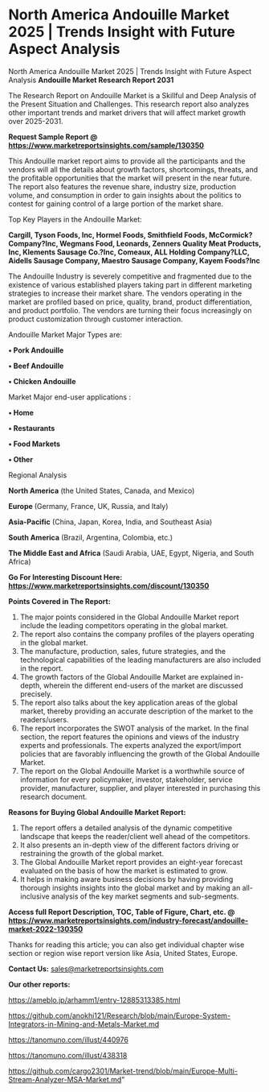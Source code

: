# North America Andouille Market 2025 | Trends Insight with Future Aspect Analysis
North America Andouille Market 2025 | Trends Insight with Future Aspect Analysis
<strong>Andouille Market Research Report 2031</strong>

The Research Report on Andouille Market is a Skillful and Deep Analysis of the Present Situation and Challenges. This research report also analyzes other important trends and market drivers that will affect market growth over 2025-2031.

<strong>Request Sample Report @ <a href=https://www.marketreportsinsights.com/sample/130350>https://www.marketreportsinsights.com/sample/130350</a></strong>

This Andouille market report aims to provide all the participants and the vendors will all the details about growth factors, shortcomings, threats, and the profitable opportunities that the market will present in the near future. The report also features the revenue share, industry size, production volume, and consumption in order to gain insights about the politics to contest for gaining control of a large portion of the market share.

Top Key Players in the Andouille Market:

<strong>Cargill, Tyson Foods, Inc, Hormel Foods, Smithfield Foods, McCormick?Company?Inc, Wegmans Food, Leonards, Zenners Quality Meat Products, Inc, Klements Sausage Co.?Inc, Comeaux, ALL Holding Company?LLC, Aidells Sausage Company, Maestro Sausage Company, Kayem Foods?Inc</strong>

The Andouille Industry is severely competitive and fragmented due to the existence of various established players taking part in different marketing strategies to increase their market share. The vendors operating in the market are profiled based on price, quality, brand, product differentiation, and product portfolio. The vendors are turning their focus increasingly on product customization through customer interaction.

Andouille Market Major Types are:

<strong>• Pork Andouille

• Beef Andouille

• Chicken Andouille</strong>

Market Major end-user applications :

<strong>• Home

• Restaurants

• Food Markets

• Other</strong>

Regional Analysis

</u><strong><b>North America</b></strong> (the United States, Canada, and Mexico)

<strong><b>Europe </b></strong>(Germany, France, UK, Russia, and Italy)

<strong><b>Asia-Pacific</b></strong> (China, Japan, Korea, India, and Southeast Asia)

<strong><b>South America</b></strong> (Brazil, Argentina, Colombia, etc.)

<strong><b>The Middle East and Africa</b></strong> (Saudi Arabia, UAE, Egypt, Nigeria, and South Africa)

<strong>Go For Interesting Discount Here: <a href=https://www.marketreportsinsights.com/discount/130350>https://www.marketreportsinsights.com/discount/130350</a></strong>

<strong>Points Covered in The Report:</strong>
<ol>
  <li>The major points considered in the Global Andouille Market report include the leading competitors operating in the global market.</li>
  <li>The report also contains the company profiles of the players operating in the global market.</li>
  <li>The manufacture, production, sales, future strategies, and the technological capabilities of the leading manufacturers are also included in the report.</li>
  <li>The growth factors of the Global Andouille Market are explained in-depth, wherein the different end-users of the market are discussed precisely.</li>
  <li>The report also talks about the key application areas of the global market, thereby providing an accurate description of the market to the readers/users.</li>
  <li>The report incorporates the SWOT analysis of the market. In the final section, the report features the opinions and views of the industry experts and professionals. The experts analyzed the export/import policies that are favorably influencing the growth of the Global Andouille Market.</li>
  <li>The report on the Global Andouille Market is a worthwhile source of information for every policymaker, investor, stakeholder, service provider, manufacturer, supplier, and player interested in purchasing this research document.</li>
</ol>
<strong>Reasons for Buying Global Andouille Market Report:</strong>

<ol>
  <li>The report offers a detailed analysis of the dynamic competitive landscape that keeps the reader/client well ahead of the competitors.</li>
  <li>It also presents an in-depth view of the different factors driving or restraining the growth of the global market.</li>
  <li>The Global Andouille Market report provides an eight-year forecast evaluated on the basis of how the market is estimated to grow.</li>
  <li>It helps in making aware business decisions by having providing thorough insights insights into the global market and by making an all-inclusive analysis of the key market segments and sub-segments.</li>
</ol>
<strong>Access full Report Description, TOC, Table of Figure, Chart, etc. @ <a href=https://www.marketreportsinsights.com/industry-forecast/andouille-market-2022-130350>https://www.marketreportsinsights.com/industry-forecast/andouille-market-2022-130350</a></strong>


Thanks for reading this article; you can also get individual chapter wise section or region wise report version like Asia, United States, Europe.

<strong>Contact Us:</strong>
sales@marketreportsinsights.com

<strong>Our other reports:</strong>

<a href=https://ameblo.jp/arhamm1/entry-12885313385.html>https://ameblo.jp/arhamm1/entry-12885313385.html</a>

<a href=https://github.com/anokhi121/Research/blob/main/Europe-System-Integrators-in-Mining-and-Metals-Market.md>https://github.com/anokhi121/Research/blob/main/Europe-System-Integrators-in-Mining-and-Metals-Market.md</a>

<a href=https://tanomuno.com/illust/440976>https://tanomuno.com/illust/440976</a>

<a href=https://tanomuno.com/illust/438318>https://tanomuno.com/illust/438318</a>

<a href=https://github.com/cargo2301/Market-trend/blob/main/Europe-Multi-Stream-Analyzer-MSA-Market.md>https://github.com/cargo2301/Market-trend/blob/main/Europe-Multi-Stream-Analyzer-MSA-Market.md</a>"
